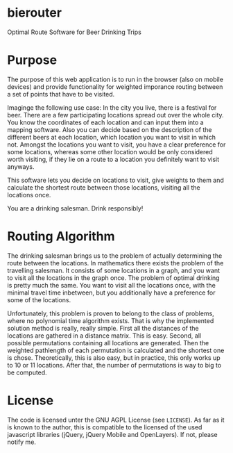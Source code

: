bierouter
=========

Optimal Route Software for Beer Drinking Trips

Purpose
=======

The purpose of this web application is to run in the browser (also on mobile
devices) and provide functionality for weighted imporance routing between
a set of points that have to be visited. 

Imaginge the following use case: In the city you live, there is a festival
for beer. There are a few participating locations spread out over the whole
city. You know the coordinates of each location and can input them into a 
mapping software. Also you can decide based on the description of the different
beers at each location, which location you want to visit in which not.
Amongst the locations you want to visit, you have a clear preference for some
locations, whereas some other location would be only considered worth visiting,
if they lie on a route to a location you definitely want to visit anyways.

This software lets you decide on locations to visit, give weights to them
and calculate the shortest route between those locations, visiting all the
locations once.

You are a drinking salesman. Drink responsibly!

Routing Algorithm
=================

The drinking salesman brings us to the problem of actually determining
the route between the locations. In mathematics there exists the problem of
the travelling salesman. It consists of some locations in a graph, and you want
to visit all the locations in the graph once. The problem of optimal drinking
is pretty much the same. You want to visit all the locations once, with the 
minimal travel time inbetween, but you additionally have a preference for
some of the locations.

Unfortunately, this problem is proven to belong to the class of problems,
where no polynomial time algorithm exists. That is why the implemented solution
method is really, really simple. First all the distances of the locations
are gathered in a distance matrix. This is easy. Second, all possible permutations
containing all locations are generated. Then the weighted pathlength of each
permutation is calculated and the shortest one is chose. Theoretically, this
is also easy, but in practice, this only works up to 10 or 11 locations. 
After that, the number of permutations is way to big to be computed.

License
=======

The code is licensed unter the GNU AGPL License (see `LICENSE`). As far as 
it is known to the author, this is compatible to the licensed of the used
javascript libraries (jQuery, jQuery Mobile and OpenLayers). If not, please
notify me.
